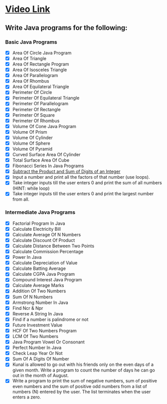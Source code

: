 # [Video Link](https://youtu.be/ldYLYRNaucM)
## Write Java programs for the following: 

### Basic Java Programs
- [x] Area Of Circle Java Program
- [x] Area Of Triangle
- [x] Area Of Rectangle Program 
- [x] Area Of Isosceles Triangle 
- [x] Area Of Parallelogram
- [x] Area Of Rhombus
- [x] Area Of Equilateral Triangle
- [x] Perimeter Of Circle
- [x] Perimeter Of Equilateral Triangle
- [x] Perimeter Of Parallelogram
- [x] Perimeter Of Rectangle
- [x] Perimeter Of Square
- [x] Perimeter Of Rhombus
- [x] Volume Of Cone Java Program
- [x] Volume Of Prism
- [x] Volume Of Cylinder
- [x] Volume Of Sphere
- [x] Volume Of Pyramid
- [x] Curved Surface Area Of Cylinder
- [x] Total Surface Area Of Cube
- [x] Fibonacci Series In Java Programs
- [x] [Subtract the Product and Sum of Digits of an Integer](https://leetcode.com/problems/subtract-the-product-and-sum-of-digits-of-an-integer/)
- [x] Input a number and print all the factors of that number (use loops).
- [x] Take integer inputs till the user enters 0 and print the sum of all numbers
(HINT: while loop)
- [x] Take integer inputs till the user enters 0 and print the largest number from
all.

### Intermediate Java Programs
- [x] Factorial Program In Java
- [x] Calculate Electricity Bill
- [x] Calculate Average Of N Numbers
- [x] Calculate Discount Of Product
- [x] Calculate Distance Between Two Points 
- [x] Calculate Commission Percentage
- [x] Power In Java
- [x] Calculate Depreciation of Value
- [x] Calculate Batting Average
- [x] Calculate CGPA Java Program
- [x] Compound Interest Java Program
- [x] Calculate Average Marks
- [x] Addition Of Two Numbers
- [x] Sum Of N Numbers
- [x] Armstrong Number In Java
- [x] Find Ncr & Npr
- [x] Reverse A String In Java
- [x] Find if a number is palindrome or not 
- [x] Future Investment Value
- [x] HCF Of Two Numbers Program
- [x] LCM Of Two Numbers
- [x] Java Program Vowel Or Consonant 
- [x] Perfect Number In Java
- [x] Check Leap Year Or Not
- [x] Sum Of A Digits Of Number
- [x] Kunal is allowed to go out with his friends only on the even days of a given month. Write a program to count the number of days he can go out in the month of August.
- [x] Write a program to print the sum of negative numbers, sum of positive even numbers and the sum of positive odd numbers from a list of numbers (N) entered by the user. The list terminates when the user enters a zero.
